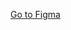 
<a href="https://www.figma.com/file/0rLXcASauVvMVDq90cUukK/%EC%9B%B9%ED%94%84-%EC%9D%91%EC%9A%A9-%EA%B3%BC%EC%A0%9C?type=design&node-id=1%3A2&mode=design&t=qm3aQ2IHLHMJYsQi-1"> Go to Figma </a>

